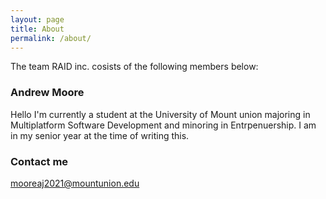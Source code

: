 ```yaml
---
layout: page
title: About
permalink: /about/
---
```


The team RAID inc. cosists of the following members below:

### Andrew Moore
Hello I'm currently a student at the University of Mount union majoring in Multiplatform Software Development and minoring in Entrpenuership. I am in my senior year at the time of writing this.

### Contact me

[mooreaj2021@mountunion.edu](mailto:mooreaj2021@mountunion.edu)
